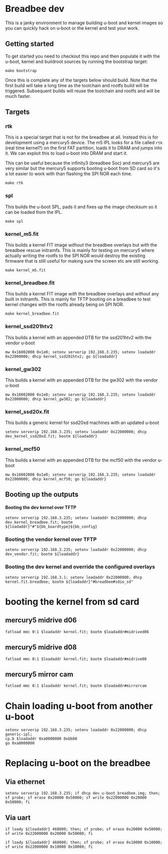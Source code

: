 # Breadbee dev

This is a janky environment to manage building u-boot and kernel images so you can quickly
hack on u-boot or the kernel and test your work.

## Getting started

To get started you need to checkout this repo and then populate it with the u-boot, kernel
and buildroot sources by running the bootstrap target:

```
make bootstrap
```

Once this is complete any of the targets below should build. Note that the first build will
take a long time as the toolchain and rootfs build will be triggered. Subsequent builds will
reuse the toolchain and rootfs and will be much faster.

## Targets

### rtk

This is a special target that is not for the breadbee at all. Instead this is for development
using a mercury5 device. The m5 IPL looks for a file called ```rtk``` (real time kernel?) on 
the first FAT partition, loads it to DRAM and jumps into it. We can exploit this to load u-boot
into DRAM and start it.

This can be useful because the infinity3 (breadbee Soc) and mercury5 are very similar but the
mercury5 supports booting u-boot from SD card so it's a lot easier to work with than flashing
the SPI NOR each time.

```
make rtk
```

### spl

This builds the u-boot SPL, pads it and fixes up the image checksum so it can be loaded from
the IPL.

```
make spl
```

### kernel_m5.fit

This builds a kernel FIT image *without* the breadbee overlays but *with* the breadbee rescue initramfs.
This is mainly for testing on mercury5 where actually writing the rootfs to the SPI NOR would
destroy the existing firmware that is still useful for making sure the screen etc are still working.

```
make kernel_m5.fit
```

### kernel_breadbee.fit

This builds a kernel FIT image *with* the breadbee overlays and *without* any built in initramfs.
This is mainly for TFTP booting on a breadbee to test kernel changes with the rootfs already
being on SPI NOR.

```
make kernel_breadbee.fit
```

### kernel_ssd201htv2

This builds a kernel with an appended DTB for the ssd201htv2 with the vendor u-boot

```
mw 0x16002000 0x1e0; setenv serverip 192.168.3.235; setenv loadaddr 0x22000000; dhcp kernel_ssd201htv2; go ${loadaddr}
```

### kernel_gw302

This builds a kernel with an appended DTB for the gw302 with the vendor u-boot

```
mw 0x16002000 0x1e0; setenv serverip 192.168.3.235; setenv loadaddr 0x22000000; dhcp kernel_gw302; go ${loadaddr}
```

### kernel_ssd20x.fit

This builds a generic kernel for ssd20xd machines with an updated u-boot

```
setenv serverip 192.168.3.235; setenv loadaddr 0x22000000; dhcp dev_kernel_ssd20xd.fit; bootm ${loadaddr}
```


### kernel_mcf50

This builds a kernel with an appended DTB for the mcf50 with the vendor u-boot

```
mw 0x16002000 0x1e0; setenv serverip 192.168.3.235; setenv loadaddr 0x22000000; dhcp kernel_mcf50; go ${loadaddr}
```

## Booting up the outputs

#### Booting the dev kernel over TFTP

```
setenv serverip 192.168.3.235; setenv loadaddr 0x22000000; dhcp dev_kernel_breadbee.fit; bootm ${loadaddr}"#"${bb_boardtype}${bb_config}
```

###  Booting the vendor kernel over TFTP

```
setenv serverip 192.168.3.235; setenv loadaddr 0x22000000; dhcp dev_vendor.fit; bootm ${loadaddr}
```

###  Booting the dev kernel and override the configured overlays

```
setenv serverip 192.168.3.1; setenv loadaddr 0x22000000; dhcp kernel.fit.breadbee; bootm ${loadaddr}"#breadbee#sdio_sd"
```

# booting the kernel from sd card

## mercury5 midrive d06

```fatload mmc 0:1 $loadaddr kernel.fit; bootm $loadaddr#midrived06```

## mercury5 midrive d08

```fatload mmc 0:1 $loadaddr kernel.fit; bootm $loadaddr#midrive08```

## mercury5 mirror cam

```fatload mmc 0:1 $loadaddr kernel.fit; bootm $loadaddr#mirrorcam```

# Chain loading u-boot from another u-boot

```
setenv serverip 192.168.3.235; setenv loadaddr 0x22000000; dhcp generic-ipl;
cp.b $loadaddr 0xa0000000 0xbb80
go 0xa0000000
```


# Replacing u-boot on the breadbee

## Via ethernet

```
setenv serverip 192.168.3.235; if dhcp dev_u-boot_breadbee.img; then; sf probe; sf erase 0x20000 0x50000; sf write 0x22000000 0x20000 0x50000; fi
```

## Via uart

```
if loady ${loadaddr} 460800; then; sf probe; sf erase 0x20000 0x50000; sf write 0x22000000 0x20000 0x50000; fi
```

```
if loady ${loadaddr} 460800; then; sf probe; sf erase 0x10000 0x10000; sf write 0x22000000 0x10000 0x10000; fi
```

